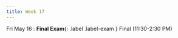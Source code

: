 ```yaml
---
title: Week 17
---
```


Fri May 16
: **Final Exam**{: .label .label-exam } Final (11:30-2:30 PM)
